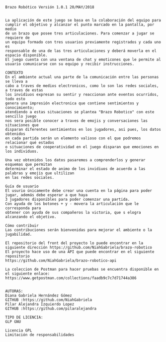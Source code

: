 
    Brazo Robótico Versión 1.0.1 20/MAY/2018


    La aplicación de este juego se basa en la colaboración del equipo para
    cumplir el objetivo y alcanzar el punto marcado en la pantalla, por medio
    de un brazo que posee tres articulaciones. Para comenzar a jugar se requiere de
    un equipo formado con tres usuarios previamente registrados y cada uno es
    responsable de una de las tres articulaciones y deberá moverla en el espacio disponible.
    El juego cuenta con una ventana de chat y emoticones que le permite al
    usuario comunicarse con su equipo y recibir instrucciones.

    CONTEXTO
    En el ambiente actual una parte de la comunicación entre las personas se lleva a
    cabo a traves de medios electronicos, como lo son las redes sociales, a traves de estas
    los invidiuos expresan su sentir y reaccionan ante eventos ocurridos, todo esto
    genera una impresión electronica que contiene sentimientos y conocimiento;
    atendiendo a estas situaciones se plantea "Brazo Robotico" con este sencillo juego
    nos sera posible conocer a traves de emojis y conversaciones las situaciones que
    disparan diferentes sentimientos en los jugadores, asi pues, los datos obtenidos
    en cada partida serán un elemento valioso con el que podremos relacionar qué estados
    o situaciones de cooperatividad en el juego disparan que emociones en los individuos.

    Una vez obtenidos los datos pasaremos a comprenderlos y generar esquemas que permitan
    determinar el estado de animo de los invidiuos de acuerdo a las palabras y emojis que ultilizan
    en las redes sociales.  

    Guía de usuario
    El usurio únicamente debe crear una cuenta en la página para poder jugar, además debe esperar a que haya
    3 jugadores disponibles para poder comenzar una partida.
    Con ayuda de los botones + y - movera la articulación que le corresponda para
    obtener con ayuda de sus compañeros la victoria, que s elogra alcanzando el objetivo.

    Cómo contribuir
    Las contribuciones serán bienvenidas para mejorar el ambiente o la jugabilidad.

    El repositorio del front del proyecto lo puede encontrar en la siguiente dirección https://github.com/NiahGabriela/brazo-robotico
    El proyecto hace uso de una API que puede encontrar en el siguiente repositorio
    https://github.com/NiahGabriela/brazo-robotico-api

    La coleccion de Postman para hacer pruebas se encuentra disponible en el siguiente enlace:
    https://www.getpostman.com/collections/faadb9c7c7d71744a386


    AUTORAS:
    Diana Gabriela Hernández Gómez    
    GITHUB :https://github.com/NiahGabriela
    Pilar Alejandra Izquierdo Lopez   
    GITHUB :https://github.com/pilaralejandra

    TIPO DE LICENCIA:
    GLP GNU

    Licencia GPL
    Limitación de responsabilidades
